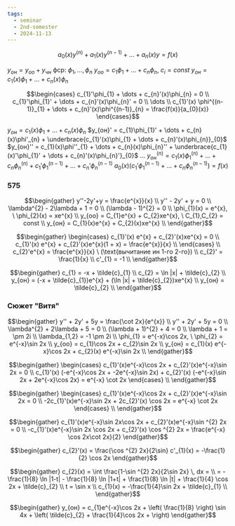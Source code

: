 ```yaml
---
tags:
  - seminar
  - 2nd-semester
  - 2024-11-13
---
```

$$a_{0}(x)y^{(n)} + a_{1}(x)y^{(n-1)} + \dots + a_{n}(x)y = f(x)$$

$y_{он} = y_{оо} + y_{чн}$
фср: $\phi_{1}, \dots, \phi_{n}$ 
$y_{оо} = c_{1}\phi_{1} + \dots + c_{n}\phi_{n}, \ c_{i} = const$
$y_{он} = c_{1}(x)\phi_{1} + \dots + c_{n}(x)\phi_{n}$

$$\begin{cases}
c_{1}'\phi_{1} + \dots + c_{n}'(x)\phi_{n} = 0 \\
c_{1}'\phi_{1}' + \dots + c_{n}'(x)\phi_{n}' = 0 \\
\dots \\
c_{1}'(x) \phi^{(n-1)}_{1} + \dots + c_{n}'(x)\phi^{(n-1)}_{n} = \frac{f(x)}{a_{0}(x)}
\end{cases}$$

$y_{он} = c_{1}(x)\phi_{1} + \dots + c_{n}(x)\phi_{n}$
$y_{он}' = c_{1}\phi_{1}' + \dots + c_{n}(x)\phi'_{n} + \underbrace{c_{1}'(x)\phi_{1} + \dots + c_{n}'(x)\phi_{n}}_{0}$
$y_{он}'' = c_{1}(x)\phi''_{1} + \dots + c_{n}(x)\phi_{n}'' + \underbrace{c_{1}(x)'\phi_{1}' + \dots + c_{n}'(x)\phi_{n}'}_{0}$
...
$y_{он}^{(n)} = c_{1}(x)\phi_{1}^{(n)} + \dots + c_{n}\phi^{(n)}_{n} + c_{1}'\phi_{1}^{(n-1)} + \dots + c_{n}'\phi_{n}^{(n-1)}$
$a_{0}(x)(c_{1}'\phi_{1}^{(n-1)} + \dots + c_{n}\phi_{n}^{(n-1)}) = f(x)$

### 575

$$\begin{gather}
y''-2y'+y = \frac{e^{x}}{x} \\
y'' - 2y'  + y = 0 \\
\lambda^{2} - 2\lambda + 1 = 0 \\
(\lambda - 1)^{2} = 0 \\
\phi_{1}(x) = e^{x}, \ \phi_{2}(x) = xe^{x} \\
y_{оо} = C_{1}e^{x} + C_{2}xe^{x}, \ C_{1},C_{2} = const \\
y_{он} = C_{1}(x)e^{x} + C_{2}(x)xe^{x} \\
\end{gather}$$

$$\begin{gather}
\begin{cases}
c_{1}'(x) e^{x} + c_{2}'(x)xe^{x} = 0 \\
c_{1}'(x) e^{x} + c_{2}'(x)e^{x}(1 + x) = \frac{e^{x}}{x} \\
\end{cases} \\
c_{2}'e^{x} = \frac{e^{x}}{x} \ (\text{вычитание ин 1-го 2-го}) \\
c_{2}' = \frac{1}{x} \\
c'_{1} = -1 \\
\end{gather}$$

$$\begin{gather}
c_{1} = -x + \tilde{c}_{1} \\
c_{2} = \ln |x| + \tilde{c}_{2} \\
y_{он} = (-x + \tilde{c}_{1})e^{x} + (\ln |x| + \tilde{c}_{2})xe^{x} \\
y_{он} = \tilde{c}_{2} \\
\end{gather}$$

### Сюжет "Витя"

$$\begin{gather}
y'' + 2y' + 5y = \frac{\cot 2x}{e^{x}} \\
y'' + 2y' + 5y = 0 \\
\lambda^{2} + 2\lambda + 5 = 0 \\
(\lambda + 1)^{2} + 4 = 0 \\
\lambda + 1 = \pm 2i \\
\lambda_{1,2} = -1 \pm 2i \\
\phi_{1} = e^{-x}\cos 2x, \ \phi_{2} = e^{-x}\sin 2x \\
y_{оо} = c_{1}\cos 2x + c_{2}\sin 2x  \\
y_{он} = c_{1}(x) e^{-x}\cos 2x + c_{2}(x) e^{-x}\sin 2x \\
\end{gather}$$

$$\begin{gather}
\begin{cases}
c_{1}'(x)e^{-x}\cos 2x + c_{2}'(x)e^{-x}\sin 2x = 0 \\
c_{1}'(x) (-e^{-x}\cos 2x + -2e^{-x}\sin 2x) + c_{2}'(x) (-e^{-x}\sin 2x + 2e^{-x}\cos 2x) = e^{-x} \cot 2x
\end{cases} \\
\end{gather}$$

$$\begin{gather}
\begin{cases}
c_{1}'(x)e^{-x}\cos 2x + c_{2}'(x)e^{-x}\sin 2x = 0 \\
-2c_{1}'(x)e^{-x}\sin 2x + 2c_{2}'(x) \cos 2x = e^{-x} \cot 2x
\end{cases} \\
\end{gather}$$

$$\begin{gather}
c_{1}'(x)e^{-x}\sin 2x\cos 2x + c_{2}'(x)e^{-x}\sin ^{2} 2x = 0 \\
-c_{1}'(x)e^{-x}\sin 2x \cos 2x + c_{2}'(x) \cos ^{2} 2x = \frac{e^{-x} \cos 2x\cot 2x}{2}
\end{gather}$$

$$\begin{gather}
c_{2}'(x) = \frac{\cos ^{2} 2x}{2\sin}
c'_{1}(x) = -\frac{1}{2} \cos 2x
\end{gather}$$

$$\begin{gather}
c_{2}(x) = \int \frac{1-\sin ^{2} 2x}{2\sin 2x} \, dx  = \\
= -\frac{1}{8} \ln |1-t| - \frac{1}{8} \ln |1+t| + \frac{1}{8} \ln |t| + \frac{1}{4} \cos 2x + \tilde{c}_{2} \\
t = \sin x \\
c_{1}(x) = -\frac{1}{4}\sin 2x + \tilde{c}_{1} \\
\end{gather}$$

$$\begin{gather}
y_{он} = c_{1}e^{-x}\cos 2x + \left( \frac{1}{8} \right) \sin 4x + \left( \tilde{c}_{2} + \frac{1}{4}\cos 2x +  \right)
\end{gather}$$